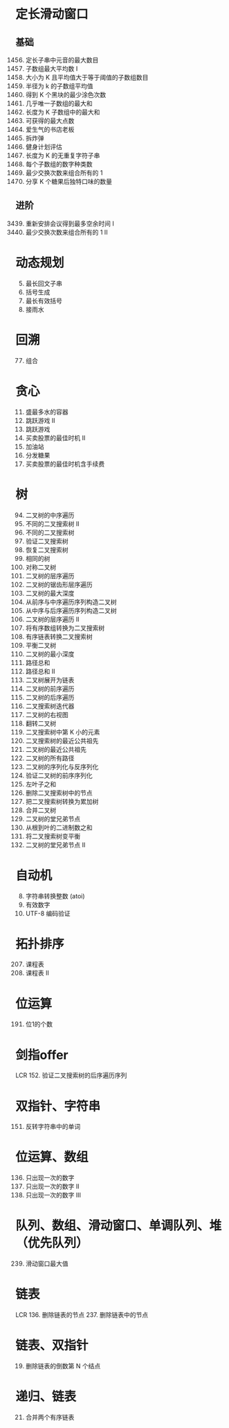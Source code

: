 # 定长滑动窗口
## 基础
1456. 定长子串中元音的最大数目
643. 子数组最大平均数 I
1343. 大小为 K 且平均值大于等于阈值的子数组数目
2090. 半径为 k 的子数组平均值
2379. 得到 K 个黑块的最少涂色次数
2841. 几乎唯一子数组的最大和
2461. 长度为 K 子数组中的最大和
1423. 可获得的最大点数
1052. 爱生气的书店老板
1652. 拆炸弹
1176. 健身计划评估
1100. 长度为 K 的无重复字符子串
1852. 每个子数组的数字种类数
1151. 最少交换次数来组合所有的 1
2107. 分享 K 个糖果后独特口味的数量

## 进阶
3439. 重新安排会议得到最多空余时间 I
2134. 最少交换次数来组合所有的 1 II

# 动态规划
5. 最长回文子串
22. 括号生成
32. 最长有效括号
42. 接雨水

# 回溯
77. 组合

# 贪心
11. 盛最多水的容器
45. 跳跃游戏 II
55. 跳跃游戏
122. 买卖股票的最佳时机 II
134. 加油站
135. 分发糖果
714. 买卖股票的最佳时机含手续费

# 树
94. 二叉树的中序遍历
95. 不同的二叉搜索树 II
96. 不同的二叉搜索树
98. 验证二叉搜索树
99. 恢复二叉搜索树
100. 相同的树
101. 对称二叉树
102. 二叉树的层序遍历
103. 二叉树的锯齿形层序遍历
104. 二叉树的最大深度
105. 从前序与中序遍历序列构造二叉树
106. 从中序与后序遍历序列构造二叉树
107. 二叉树的层序遍历 II
108. 将有序数组转换为二叉搜索树
109. 有序链表转换二叉搜索树
110. 平衡二叉树
111. 二叉树的最小深度
112. 路径总和
113. 路径总和 II
114. 二叉树展开为链表
144. 二叉树的前序遍历
145. 二叉树的后序遍历
173. 二叉搜索树迭代器
199. 二叉树的右视图
226. 翻转二叉树
230. 二叉搜索树中第 K 小的元素
235. 二叉搜索树的最近公共祖先
236. 二叉树的最近公共祖先
257. 二叉树的所有路径
297. 二叉树的序列化与反序列化
331. 验证二叉树的前序序列化
404. 左叶子之和
450. 删除二叉搜索树中的节点
538. 把二叉搜索树转换为累加树
617. 合并二叉树
993. 二叉树的堂兄弟节点
1022. 从根到叶的二进制数之和
1382. 将二叉搜索树变平衡
2641. 二叉树的堂兄弟节点 II

# 自动机
8. 字符串转换整数 (atoi)
65. 有效数字
393. UTF-8 编码验证

# 拓扑排序
207. 课程表
210. 课程表 II

# 位运算
191. 位1的个数

# 剑指offer
LCR 152. 验证二叉搜索树的后序遍历序列

# 双指针、字符串
151. 反转字符串中的单词

# 位运算、数组
136. 只出现一次的数字
137. 只出现一次的数字 II
260. 只出现一次的数字 III

# 队列、数组、滑动窗口、单调队列、堆（优先队列）
239. 滑动窗口最大值

# 链表
LCR 136. 删除链表的节点
237. 删除链表中的节点

# 链表、双指针
19. 删除链表的倒数第 N 个结点

# 递归、链表
21. 合并两个有序链表
